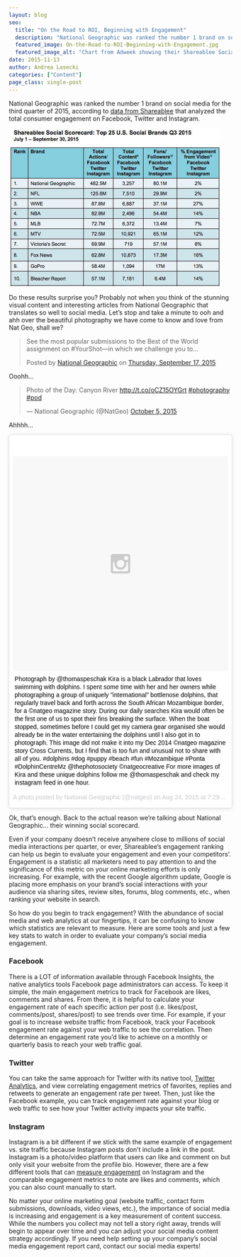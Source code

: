 ```yaml
---
layout: blog
seo:
  title: "On the Road to ROI, Beginning with Engagement"
  description: "National Geographic was ranked the number 1 brand on social media for the third quarter of 2015, according to data from Shareablee that analyzed the total consumer engagement on Facebook, Twitter and Instagram."
  featured_image: On-the-Road-to-ROI-Beginning-with-Engagement.jpg
  featured_image_alt: "Chart from Adweek showing their Shareablee Social Scorecard: Top 25 U.S. Social Brands"
date: 2015-11-13
author: Andrea Lasecki
categories: ["Content"]
page_class: single-post
---
```


National Geographic was ranked the number 1 brand on social media for the third quarter of 2015, according to <a href="http://www.adweek.com/socialtimes/report-national-geographic-is-the-no-1-brand-on-social-media/628971" target="_blank" rel="noopener noreferrer">data from Shareablee</a> that analyzed the total consumer engagement on Facebook, Twitter and Instagram.

![Adweek Chart](On-the-Road-to-ROI-Beginning-with-Engagement.jpg)

Do these results surprise you? Probably not when you think of the stunning visual content and interesting articles from National Geographic that translates so well to social media. Let’s stop and take a minute to ooh and ahh over the beautiful photography we have come to know and love from Nat Geo, shall we?

<div id="fb-root"></div><script>(function(d, s, id) {  var js, fjs = d.getElementsByTagName(s)[0];  if (d.getElementById(id)) return;  js = d.createElement(s); js.id = id;  js.src = "//connect.facebook.net/en_US/sdk.js#xfbml=1&version=v2.3";  fjs.parentNode.insertBefore(js, fjs);}(document, 'script', 'facebook-jssdk'));</script><div class="fb-post" data-href="https://www.facebook.com/natgeo/photos/a.10150205173893951.320000.23497828950/10153146189858951/?type=3"><div class="fb-xfbml-parse-ignore"><blockquote cite="https://www.facebook.com/natgeo/photos/a.10150205173893951.320000.23497828950/10153146189858951/?type=3"><p>See the most popular submissions to the Best of the World assignment on #YourShot&#x2014;in which we challenge you to...</p>Posted by <a href="https://www.facebook.com/natgeo/">National Geographic</a> on&nbsp;<a href="https://www.facebook.com/natgeo/photos/a.10150205173893951.320000.23497828950/10153146189858951/?type=3">Thursday, September 17, 2015</a></blockquote></div></div>

Ooohh...

<blockquote class="twitter-tweet" lang="en"><p lang="en" dir="ltr">Photo of the Day: Canyon River <a href="http://t.co/oCZ15OYGrt">http://t.co/oCZ15OYGrt</a> <a href="https://twitter.com/hashtag/photography?src=hash">#photography</a> <a href="https://twitter.com/hashtag/pod?src=hash">#pod</a></p>&mdash; National Geographic (@NatGeo) <a href="https://twitter.com/NatGeo/status/650954845160112128">October 5, 2015</a></blockquote> <script async src="//platform.twitter.com/widgets.js" charset="utf-8"></script>

Ahhhh...

<div class="aspect-ratio"><blockquote class="instagram-media" data-instgrm-captioned data-instgrm-version="5" style=" background:#FFF; border:0; border-radius:3px; box-shadow:0 0 1px 0 rgba(0,0,0,0.5),0 1px 10px 0 rgba(0,0,0,0.15); margin: 1px; max-width:658px; padding:0; width:99.375%; width:-webkit-calc(100% - 2px); width:calc(100% - 2px);"><div style="padding:8px;"> <div style=" background:#F8F8F8; line-height:0; margin-top:40px; padding:50.0% 0; text-align:center; width:100%;"> <div style=" background:url(data:image/png;base64,iVBORw0KGgoAAAANSUhEUgAAACwAAAAsCAMAAAApWqozAAAAGFBMVEUiIiI9PT0eHh4gIB4hIBkcHBwcHBwcHBydr+JQAAAACHRSTlMABA4YHyQsM5jtaMwAAADfSURBVDjL7ZVBEgMhCAQBAf//42xcNbpAqakcM0ftUmFAAIBE81IqBJdS3lS6zs3bIpB9WED3YYXFPmHRfT8sgyrCP1x8uEUxLMzNWElFOYCV6mHWWwMzdPEKHlhLw7NWJqkHc4uIZphavDzA2JPzUDsBZziNae2S6owH8xPmX8G7zzgKEOPUoYHvGz1TBCxMkd3kwNVbU0gKHkx+iZILf77IofhrY1nYFnB/lQPb79drWOyJVa/DAvg9B/rLB4cC+Nqgdz/TvBbBnr6GBReqn/nRmDgaQEej7WhonozjF+Y2I/fZou/qAAAAAElFTkSuQmCC); display:block; height:44px; margin:0 auto -44px; position:relative; top:-22px; width:44px;"></div></div> <p style=" margin:8px 0 0 0; padding:0 4px;"> <a href="https://instagram.com/p/6xP4pdoVdy/" style=" color:#000; font-family:Arial,sans-serif; font-size:14px; font-style:normal; font-weight:normal; line-height:17px; text-decoration:none; word-wrap:break-word;">Photograph by @thomaspeschak Kira is a black Labrador that loves swimming with dolphins. I spent some time with her and her owners while photographing a group of uniquely &#34;international&#34; bottlenose dolphins, that regularly travel back and forth across the South African Mozambique border, for a ©natgeo magazine story. During our daily searches Kira would often be the first one of us to spot their fins breaking the surface. When the boat stopped, sometimes before I could get my camera gear organised she would already be in the water entertaining the dolphins until I also got in to photograph. This image did not make it into my Dec 2014 ©natgeo magazine story Cross Currents, but I find that is too fun and unusual not to share with all of you. #dolphins #dog #puppy #beach #fun #Mozambique #Ponta #DolphinCentreMz @thephotosociety ©natgeocreative For more images of Kira and these unique dolphins follow me @thomaspeschak and check my instagram feed in one hour.</a></p> <p style=" color:#c9c8cd; font-family:Arial,sans-serif; font-size:14px; line-height:17px; margin-bottom:0; margin-top:8px; overflow:hidden; padding:8px 0 7px; text-align:center; text-overflow:ellipsis; white-space:nowrap;">A photo posted by National Geographic (@natgeo) on <time style=" font-family:Arial,sans-serif; font-size:14px; line-height:17px;" datetime="2015-08-24T14:29:28+00:00">Aug 24, 2015 at 7:29am PDT</time></p></div></blockquote> <script async defer src="//platform.instagram.com/en_US/embeds.js"></script></div>

Ok, that’s enough. Back to the actual reason we’re talking about National Geographic... their winning social scorecard.

Even if your company doesn’t receive anywhere close to millions of social media interactions per quarter, or ever, Shareablee’s engagement ranking can help us begin to evaluate your engagement and even your competitors’. Engagement is a statistic all marketers need to pay attention to and the significance of this metric on your online marketing efforts is only increasing. For example, with the recent Google algorithm update, Google is placing more emphasis on your brand’s social interactions with your audience via sharing sites, review sites, forums, blog comments, etc., when ranking your website in search.

So how do you begin to track engagement? With the abundance of social media and web analytics at our fingertips, it can be confusing to know which statistics are relevant to measure. Here are some tools and just a few key stats to watch in order to evaluate your company’s social media engagement.

### Facebook

There is a LOT of information available through Facebook Insights, the native analytics tools Facebook page administrators can access. To keep it simple, the main engagement metrics to track for Facebook are likes, comments and shares. From there, it is helpful to calculate your engagement rate of each specific action per post (i.e. likes/post, comments/post, shares/post) to see trends over time. For example, if your goal is to increase website traffic from Facebook, track your Facebook engagement rate against your web traffic to see the correlation. Then determine an engagement rate you’d like to achieve on a monthly or quarterly basis to reach your web traffic goal.

### Twitter

You can take the same approach for Twitter with its native tool, <a href="https://analytics.twitter.com/about" target="_blank" rel="noopener noreferrer">Twitter Analytics</a>, and view correlating engagement metrics of favorites, replies and retweets to generate an engagement rate per tweet. Then, just like the Facebook example, you can track engagement rate against your blog or web traffic to see how your Twitter activity impacts your site traffic.

### Instagram

Instagram is a bit different if we stick with the same example of engagement vs. site traffic because Instagram posts don’t include a link in the post. Instagram is a photo/video platform that users can like and comment on but only visit your website from the profile bio. However, there are a few different tools that can <a href="http://www.socialmediatoday.com/social-networks/peteschauer/2015-07-11/5-best-free-instagram-analytics-tools" target="_blank" rel="noopener noreferrer">measure engagement</a> on Instagram and the comparable engagement metrics to note are likes and comments, which you can also count manually to start.

No matter your online marketing goal (website traffic, contact form submissions, downloads, video views, etc.), the importance of social media is increasing and engagement is a key measurement of content success. While the numbers you collect may not tell a story right away, trends will begin to appear over time and you can adjust your social media content strategy accordingly. If you need help setting up your company’s social media engagement report card, contact our social media experts!
